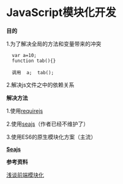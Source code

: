 JavaScript模块化开发
==========

**目的**

1.为了解决全局的方法和变量带来的冲突  

      var a=10;
      function tab(){}
      
      调用  a;  tab();

2.解决js文件之中的依赖关系  


**解决方法**

1.使用[requirejs](http://requirejs.org/docs/start.html])

2.使用[seajs](https://seajs.github.io/seajs/docs/#docs)（作者已经不维护了）

3.使用ES6的原生模块化方案（主流）   



**[Seajs](Seajs.md)**
    
**参考资料**

[浅谈前端模块化](http://imweb.io/topic/55994b358555272639cb031b)






      





